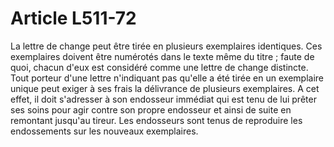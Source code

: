 # Article L511-72

La lettre de change peut être tirée en plusieurs exemplaires identiques.   Ces exemplaires doivent être numérotés dans le texte même du titre ; faute de quoi, chacun d'eux est considéré comme une lettre de change distincte.   Tout porteur d'une lettre n'indiquant pas qu'elle a été tirée en un exemplaire unique peut exiger à ses frais la délivrance de plusieurs exemplaires. A cet effet, il doit s'adresser à son endosseur immédiat qui est tenu de lui prêter ses soins pour agir contre son propre endosseur et ainsi de suite en remontant jusqu'au tireur. Les endosseurs sont tenus de reproduire les endossements sur les nouveaux exemplaires.